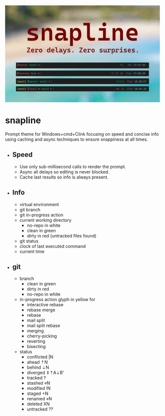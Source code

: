 ![](snapline_v1.png)

# snapline
Prompt theme for Windows+cmd+Clink focusing on speed and concise info using caching and async techniques to ensure snappiness at all times.

* ## Speed
  * Use only sub-millisecond calls to render the prompt.
  * Async all delays so editing is never blocked.
  * Cache last results so info is always present.
* ## Info
  * virtual environment
  * git branch
  * git in-progress action
  * current working directory
    * no-repo in white
    * clean in green
    * dirty in red (untracked files found)
  * git status
  * clock of last executed command
  * current time
* ## git
  * branch
    * clean in green
    * dirty in red
    * no-repo in white
  * in-progress action glyph in yellow for
    * interactive rebase
    * rebase merge
    * rebase
    * mail split
    * mail split rebase
    * merging
    * cherry-picking
    * reverting
    * bisecting
  * status
    * conflicted |N
    * ahead      ⇡N
    * behind     ⇣N
    * diverged   ⇕⇡A⇣B'
    * tracked    ?
    * stashed    ≡N
    * modified   !N
    * staged     +N
    * renamed    »N
    * deleted    XN
    * untracked  ??
